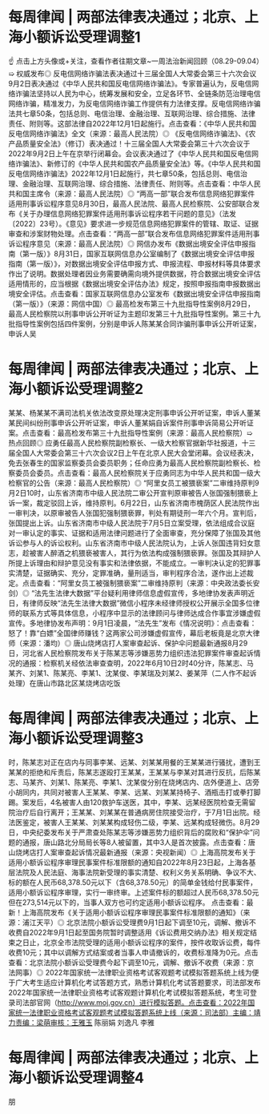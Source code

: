 # 每周律闻 | 两部法律表决通过；北京、上海小额诉讼受理调整1

☝ 点击上方头像或+关注，查看作者往期文章~一周法治新闻回顾（08.29-09.04）➯ 权威发布◎ 反电信网络诈骗法表决通过十三届全国人大常委会第三十六次会议9月2日表决通过《中华人民共和国反电信网络诈骗法》。专家普遍认为，反电信网络诈骗法坚持以人民为中心，统筹发展和安全，立足各环节、全链条防范治理电信网络诈骗，精准发力，为反电信网络诈骗工作提供有力法律支撑。反电信网络诈骗法共七章50条，包括总则、电信治理、金融治理、互联网治理、综合措施、法律责任、附则等。这部法律自2022年12月1日起施行。点击查看：《中华人民共和国反电信网络诈骗法》全文（来源：最高人民法院）◎ 《反电信网络诈骗法》、《农产品质量安全法》（修订）表决通过！十三届全国人大常委会第三十六次会议于2022年9月2日上午在京举行闭幕会。会议表决通过了《中华人民共和国反电信网络诈骗法》、新修订的《中华人民共和国农产品质量安全法》等。《中华人民共和国反电信网络诈骗法》2022年12月1日起施行，共七章50条，包括总则、电信治理、金融治理、互联网治理、综合措施、法律责任、附则等。点击查看：中华人民共和国主席令（来源：最高人民法院）◎ “两高一部”联合发布信息网络犯罪案件适用刑事诉讼程序意见8月30日，最高人民法院、最高人民检察院、公安部联合发布《关于办理信息网络犯罪案件适用刑事诉讼程序若干问题的意见》（法发〔2022〕23号）。《意见》要求进一步规范信息网络犯罪案件的管辖、取证、证据审查和涉案财物处理。点击查看：“两高一部”联合发布信息网络犯罪案件适用刑事诉讼程序意见（来源：最高人民法院）◎ 网信办发布《数据出境安全评估申报指南（第一版）》8月31日，国家互联网信息办公室编制了《数据出境安全评估申报指南（第一版）》，对数据出境安全评估申报方式、申报流程、申报材料等具体要求作出了说明。数据处理者因业务需要确需向境外提供数据，符合数据出境安全评估适用情形的，应当根据《数据出境安全评估办法》规定，按照申报指南申报数据出境安全评估。点击查看：国家互联网信息办公室发布《数据出境安全评估申报指南（第一版）》（来源：网信中国）◎ 最高检发布第三十九批指导性案例8月29日，最高人民检察院以刑事申诉公开听证为主题印发第三十九批指导性案例。第三十九批指导性案例包括四件案例，分别是申诉人陈某某合同诈骗刑事申诉公开听证案，申诉人吴

# 每周律闻 | 两部法律表决通过；北京、上海小额诉讼受理调整2

某某、杨某某不满司法机关依法改变原处理决定刑事申诉公开听证案，申诉人董某某民间纠纷刑事申诉公开听证案，申诉人董某娟自诉案件刑事申诉简易公开听证案。点击查看：最高检发布第三十九批指导性案例（来源：最高人民检察院）➯ 热点回顾◎ 应勇任最高人民检察院副检察长、一级大检察官据新华社报道，十三届全国人大常委会第三十六次会议2日上午在北京人民大会堂闭幕。会议经表决，免去张春生的国家监察委员会委员职务；任命应勇为最高人民检察院副检察长、检察委员会委员。点击查看：最高人民检察院关于应勇同志为中华人民共和国一级大检察官的公告（来源：最高人民检察院）◎ “阿里女员工被猥亵案”二审维持原判9月2日10时，山东省济南市中级人民法院二审公开宣判原审被告人张国强制猥亵上诉一案，裁定驳回上诉，维持原判。6月22日，山东省济南市槐荫区人民法院作出一审判决，以原审被告人张国犯强制猥亵罪，判处有期徒刑一年六个月。宣判后，张国提出上诉。山东省济南市中级人民法院于7月5日立案受理，依法组成合议庭对一审认定的事实、证据和适用法律问题进行了全面审查，充分保障了张国及其他诉讼参与人的诉讼权利。山东省济南市中级人民法院认为，上诉人张国违背妇女意志，趁被害人醉酒之机猥亵被害人，其行为依法构成强制猥亵罪。张国及其辩护人所提上诉理由和辩护意见没有事实和法律依据，不能成立。一审判决认定的犯罪事实清楚，证据确实、充分，定罪准确，量刑适当，审判程序合法，遂作出上述裁定。点击查看：“阿里女员工被强制猥亵案”二审维持原判（来源：中央政法委长安剑）◎ “法先生法律大数据”平台疑利用律师信息虚假宣传，多地律协发表声明近日，有律师反映“法先生法律大数据”微信小程序未经律师授权公开展示全国多位律师的联系方式等具体信息，小程序中显示的法律顾问与律师达成合作事宜涉嫌虚假宣传。多地律协发布声明：9月1日凌晨，“法先生”发布《情况说明》：点击查看：怒了！靠“白嫖”全国律师赚钱？这两家公司涉嫌虚假宣传，幕后老板竟是北京大律师（来源：潘均）◎ 唐山烧烤店打人案审查起诉、保护伞问题最新通报8月29日，河北省人民检察院发布关于陈某志等涉嫌恶势力组织违法犯罪案件审查起诉情况的通报：检察机关经依法审查查明，2022年6月10日2时40分许，陈某志、马某齐、刘某1、陈某亮、李某1、沈某俊、李某瑞及刘某2、姜某萍（二人作不起诉处理）在唐山市路北区某烧烤店吃饭

# 每周律闻 | 两部法律表决通过；北京、上海小额诉讼受理调整3

时，陈某志对正在店内与同事李某、远某、刘某某用餐的王某某进行骚扰，遭到王某某的拒绝和斥责后，陈某志遂殴打王某某，王某某与李某对其进行反抗，后陈某志、马某齐、刘某1、陈某亮、李某1、沈某俊分别在烧烤店内、店外便道上、店旁小胡同内，共同对被害人王某某、李某、远某、刘某某持椅子、酒瓶击打或拳打脚踢。案发后，4名被害人由120救护车送医，其中，李某、远某经医院检查无需留院治疗后自行离开；王某某、刘某某在普通病房住院接受治疗，于7月1日出院。经法医鉴定，被害人王某某、刘某某构成轻伤二级，李某、远某构成轻微伤。8月29日，中央纪委发布关于严肃查处陈某志等涉嫌恶势力组织背后的腐败和“保护伞”问题的通报，唐山路北分局局长等8人被留置，其中3人是首次披露。点击查看：唐山烧烤店打人案审查起诉情况最新通报（来源：央视新闻）◎ 上海高院发布关于适用小额诉讼程序审理民事案件标准限额的通知自2022年8月23日起，上海各基层法院及人民法庭、海事法院新受理的事实清楚、权利义务关系明确、争议不大、标的额在人民币68,378.50元以下（含68,378.50元）的简单金钱给付民事案件，适用小额诉讼程序审理，实行一审终审。上述案件标的额超过人民币68,378.50元但在273,514元以下的，当事人双方也可约定适用小额诉讼程序。  点击查看：最新！上海高院发布《关于适用小额诉讼程序审理民事案件标准限额的通知》（来源：浦江天平）◎ 北京法院小额诉讼受理费9月1日起下调至10元，调解、撤诉不收费自2022年9月1日起至国务院暂时调整适用《诉讼费用交纳办法》相关规定结束之日止，北京全市法院受理的适用小额诉讼程序的案件，按件收取诉讼费，每件收费10元；其中以调解方式结案或者当事人申请撤诉的，收费标准降为0元。点击查看：北京法院小额诉讼受理费今起下调至10元，调解、撤诉不收费（来源：京法网事）◎ 2022年国家统一法律职业资格考试客观题考试模拟答题系统上线为便于广大考生适应计算机化考试答题方式，熟悉计算机化考试答题要求，司法部发布2022年国家统一法律职业资格考试客观题计算机化考试模拟答题系统，考生可登录司法部官网（http://www.moj.gov.cn）进行模拟答题。点击查看：2022年国家统一法律职业资格考试客观题考试模拟答题系统上线（来源：司法部）主编：靖力责编：梁萌审核：王雅玉 陈丽娟 刘逸凡 李雅

# 每周律闻 | 两部法律表决通过；北京、上海小额诉讼受理调整4

朋

